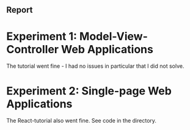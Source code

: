 ## Report

# Experiment 1: Model-View-Controller Web Applications
The tutorial went fine - I had no issues in particular that I did not solve.

# Experiment 2: Single-page Web Applications
The React-tutorial also went fine. See code in the directory.
